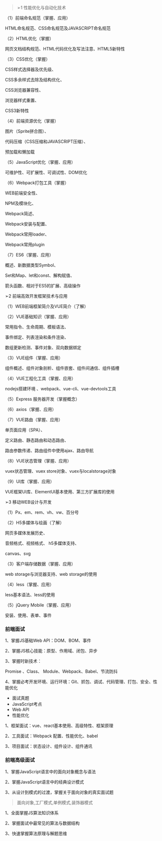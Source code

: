 > ➢1 性能优化与自动化技术

（1）前端命名规范（掌握、应用）

HTML命名规范、CSS命名规范及JAVASCRIPT命名规范

（2）HTML优化（掌握）

网页文档结构规范、HTML代码优化及写法注意、HTML5新特性

（3）CSS优化（掌握）

CSS样式选择器及优先级、

CSS多余样式去除及结构优化、

CSS浏览器兼容性、

浏览器样式重置、

CSS3新特性

（4）前端资源优化（掌握）

图片（Sprite拼合图）、

代码压缩（CSS压缩和JAVASCRIPT压缩）、

预加载和懒加载

（5）JavaScript优化（掌握、应用）

可维护性、可扩展性、可调试性、DOM优化

（6）Webpack打包工具（掌握）

WEB前端安全性、

NPM及模块化、

Webpack简述、

Webpack安装与配置、

Webpack常用loader、

Webpack常用plugin

（7）ES6（掌握、应用）

概述、新数据类型Symbol、

Set和Map、let和const、解构赋值、

箭头函数、相对于ES5的扩展、高级操作

➢2 前端高效开发框架技术与应用

（1）WEB前端框架简介及VUE简介（了解）

（2）VUE基础知识（掌握、应用）

常用指令、生命周期、模板语法、

事件绑定、列表渲染和条件渲染、

数组更新检测、事件对象、双向数据绑定

（3）VUE组件（掌握、应用）

组件概述、组件对象剖析、组件嵌套、组件间通信、组件插槽

（4）VUE工程化工具（掌握、应用）

nodejs搭建环境 、webpack、vue-cli、vue-devtools工具

（5）Express 服务器开发（掌握概念）

（6）axios（掌握、应用）

（7）VUE路由（掌握、应用）

单页面应用（SPA）、

定义路由、静态路由和动态路由、

路由参数传递、路由组件中使用ajax、路由导航

（8）VUE状态管理（掌握、应用）

vuex状态管理、vuex store对象、vuex与localstorage对象

（9）UI库（掌握、应用） 

VUE框架UI库、ElementUI基本使用、第三方扩展库的使用

➢3 移动WEB设计与开发

（1）Px、em、rem、vh、vw、百分号

（2）H5多媒体与绘画（了解）

网页多媒体发展历史、

音频格式、视频格式、 h5多媒体支持、

canvas、svg

（3）客户端存储数据（掌握、应用）

web storage与浏览器支持、web storage的使用

（4）less（掌握、应用）

less基本语法、less的使用

（5）jQuery Mobile（掌握、应用）

安装、使用、表单、事件

### 前端面试

1、掌握JS基础Web API：DOM、BOM、事件

2、掌握JS核心技能：原型、作用域、闭包、异步

3、掌握时新技术：

Promise 、Class、 Module、Webpack、Babel、节流防抖

4、掌握必考开发环境、运行环境：Git、抓包、调试、代码管理、打包、安全、性能优化

- 面试真题
- JavaScript考点
- Web API
- 性能优化

1、框架面试：vue、react基本使用、高级特性、框架原理

2、工具面试：Webpack 配置、性能优化、babel

3、项目面试：状态设计、组件设计、组件通讯

### 前端高级面试

1、掌握JavaScript语言中的面向对象概念与语法

2、掌握JavaScript语言中的经典设计模式

3、从设计到模式的过渡，掌握关于面向对象的真实面试题

> 面向对象,工厂模式,单例模式,装饰器模式

1、全面掌握JS算法知识体系

2、掌握面试中最常见的算法与数据结构

3、快速掌握算法原理与解题思维